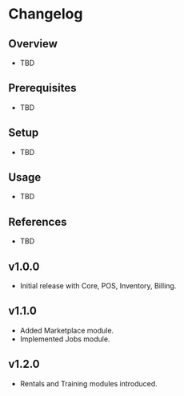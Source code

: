 # Changelog

## Overview
- TBD

## Prerequisites
- TBD

## Setup
- TBD

## Usage
- TBD

## References
- TBD


## v1.0.0
- Initial release with Core, POS, Inventory, Billing.  

## v1.1.0
- Added Marketplace module.  
- Implemented Jobs module.  

## v1.2.0
- Rentals and Training modules introduced.  
